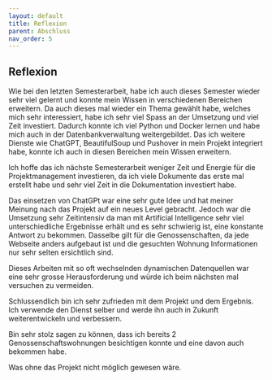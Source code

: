 ```yaml
---
layout: default
title: Reflexion
parent: Abschluss
nav_order: 5
---
```


## Reflexion

Wie bei den letzten Semesterarbeit, habe ich auch dieses Semester wieder sehr viel gelernt und konnte mein Wissen in verschiedenen Bereichen erweitern.
Da auch dieses mal wieder ein Thema gewählt habe, welches mich sehr interessiert, habe ich sehr viel Spass an der Umsetzung und viel Zeit investiert.
Dadurch konnte ich viel Python und Docker lernen und habe mich auch in der Datenbankverwaltung weitergebildet.
Das ich weitere Dienste wie ChatGPT, BeautifulSoup und Pushover in mein Projekt integriert habe, konnte ich auch in diesen Bereichen mein Wissen erweitern.

Ich hoffe das ich nächste Semesterarbeit weniger Zeit und Energie für die Projektmanagement investieren, da ich viele Dokumente das erste mal erstellt habe und sehr viel Zeit in die Dokumentation investiert habe.

Das einsetzen von ChatGPt war eine sehr gute Idee und hat meiner Meinung nach das Projekt auf ein neues Level gebracht.
Jedoch war die Umsetzung sehr Zeitintensiv da man mit Artificial Intelligence sehr viel unterschiedliche Ergebnisse erhält und es sehr schwierig ist, eine konstante Antwort zu bekommen.
Dasselbe gilt für die Genossenschaften, da jede Webseite anders aufgebaut ist und die gesuchten Wohnung Informationen nur sehr selten ersichtlich sind.

Dieses Arbeiten mit so oft wechselnden dynamischen Datenquellen war eine sehr grosse Herausforderung und würde ich beim nächsten mal versuchen zu vermeiden.

Schlussendlich bin ich sehr zufrieden mit dem Projekt und dem Ergebnis.
Ich verwende den Dienst selber und werde ihn auch in Zukunft weiterentwickeln und verbessern.

Bin sehr stolz sagen zu können, dass ich bereits 2 Genossenschaftswohnungen besichtigen konnte und eine davon auch bekommen habe.

Was ohne das Projekt nicht möglich gewesen wäre.